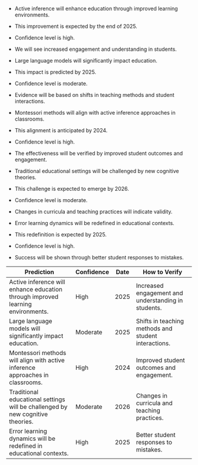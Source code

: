 - Active inference will enhance education through improved learning environments.
- This improvement is expected by the end of 2025.
- Confidence level is high.
- We will see increased engagement and understanding in students.

- Large language models will significantly impact education.
- This impact is predicted by 2025.
- Confidence level is moderate.
- Evidence will be based on shifts in teaching methods and student interactions.

- Montessori methods will align with active inference approaches in classrooms.
- This alignment is anticipated by 2024.
- Confidence level is high.
- The effectiveness will be verified by improved student outcomes and engagement.

- Traditional educational settings will be challenged by new cognitive theories.
- This challenge is expected to emerge by 2026.
- Confidence level is moderate.
- Changes in curricula and teaching practices will indicate validity.

- Error learning dynamics will be redefined in educational contexts.
- This redefinition is expected by 2025.
- Confidence level is high.
- Success will be shown through better student responses to mistakes.

| Prediction                                                                 | Confidence | Date  | How to Verify                                                      |
|---------------------------------------------------------------------------|------------|-------|-------------------------------------------------------------------|
| Active inference will enhance education through improved learning environments. | High       | 2025  | Increased engagement and understanding in students.               |
| Large language models will significantly impact education.                 | Moderate   | 2025  | Shifts in teaching methods and student interactions.              |
| Montessori methods will align with active inference approaches in classrooms. | High       | 2024  | Improved student outcomes and engagement.                         |
| Traditional educational settings will be challenged by new cognitive theories. | Moderate   | 2026  | Changes in curricula and teaching practices.                      |
| Error learning dynamics will be redefined in educational contexts.        | High       | 2025  | Better student responses to mistakes.                             |
